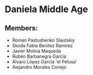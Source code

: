 # Daniela Middle Age
## Members:
  * Román Pastushenko Slautskiy
  * Skoda Fabia Benitez Ramirez
  * Javier Molina Maqueda
  * Rubén Barbanegra García
  * Alvaro López García 'el Pelusa'
  * Alejandro Morales Conejo
  
  
